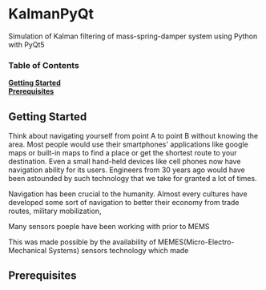 # KalmanPyQt

Simulation of Kalman filtering of mass-spring-damper system using Python with PyQt5

### Table of Contents
**[Getting Started](#getting-started)**<br>
**[Prerequisites](#prerequisites)**<br>

## Getting Started

Think about navigating yourself from point A to point B without knowing the area. Most people would use their smartphones' applications like google maps or built-in maps to find a place or get the shortest route to your destination. Even a small hand-held devices like cell phones now have navigation ability for its users. Engineers from 30 years ago would have been astounded by such technology that we take for granted a lot of times.

Navigation has been crucial to the humanity. Almost every cultures have developed some sort of navigation to better their economy from trade routes, military mobilization, 

Many sensors poeple have been working with prior to MEMS 

This was made possible by the availability of MEMES(Micro-Electro-Mechanical Systems) sensors technology which made 

## Prerequisites

